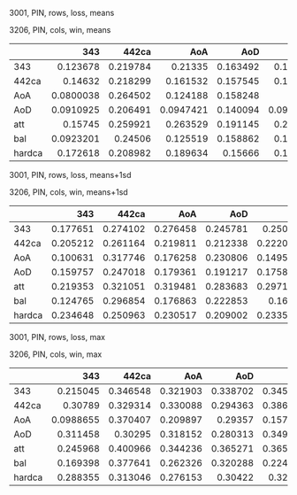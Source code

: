 3001, PIN, rows, loss, means

3206, PIN, cols, win, means

|        |       343 |    442ca |       AoA |      AoD |       att |      bal |   hardca |
|:-------|----------:|---------:|----------:|---------:|----------:|---------:|---------:|
| 343    | 0.123678  | 0.219784 | 0.21335   | 0.163492 | 0.186569  | 0.20623  | 0.150628 |
| 442ca  | 0.14632   | 0.218299 | 0.161532  | 0.157545 | 0.164579  | 0.178949 | 0.188437 |
| AoA    | 0.0800038 | 0.264502 | 0.124188  | 0.158248 | 0.114     | 0.164627 | 0.226836 |
| AoD    | 0.0910925 | 0.206491 | 0.0947421 | 0.140094 | 0.0975342 | 0.135712 | 0.21493  |
| att    | 0.15745   | 0.259921 | 0.263529  | 0.191145 | 0.230811  | 0.249956 | 0.158549 |
| bal    | 0.0923201 | 0.24506  | 0.125519  | 0.158862 | 0.120473  | 0.16338  | 0.227227 |
| hardca | 0.172618  | 0.208982 | 0.189634  | 0.15666  | 0.189521  | 0.189036 | 0.175327 |

3001, PIN, rows, loss, means+1sd

3206, PIN, cols, win, means+1sd

|        |      343 |    442ca |      AoA |      AoD |      att |      bal |   hardca |
|:-------|---------:|---------:|---------:|---------:|---------:|---------:|---------:|
| 343    | 0.177651 | 0.274102 | 0.276458 | 0.245781 | 0.25023  | 0.264524 | 0.157632 |
| 442ca  | 0.205212 | 0.261164 | 0.219811 | 0.212338 | 0.222029 | 0.216858 | 0.212073 |
| AoA    | 0.100631 | 0.317746 | 0.176258 | 0.230806 | 0.149548 | 0.215023 | 0.226836 |
| AoD    | 0.159757 | 0.247018 | 0.179361 | 0.191217 | 0.175866 | 0.196289 | 0.219776 |
| att    | 0.219353 | 0.321051 | 0.319481 | 0.283683 | 0.297164 | 0.306205 | 0.168608 |
| bal    | 0.124765 | 0.296854 | 0.176863 | 0.222853 | 0.1654   | 0.211549 | 0.253444 |
| hardca | 0.234648 | 0.250963 | 0.230517 | 0.209002 | 0.233526 | 0.225051 | 0.198759 |

3001, PIN, rows, loss, max

3206, PIN, cols, win, max

|        |       343 |    442ca |      AoA |      AoD |      att |      bal |   hardca |
|:-------|----------:|---------:|---------:|---------:|---------:|---------:|---------:|
| 343    | 0.215045  | 0.346548 | 0.321903 | 0.338702 | 0.345238 | 0.35984  | 0.161113 |
| 442ca  | 0.30789   | 0.329314 | 0.330088 | 0.294363 | 0.386217 | 0.305015 | 0.236184 |
| AoA    | 0.0988655 | 0.370407 | 0.209897 | 0.29357  | 0.157471 | 0.259805 | 0.226836 |
| AoD    | 0.311458  | 0.30295  | 0.318152 | 0.280313 | 0.349718 | 0.30227  | 0.2232   |
| att    | 0.245968  | 0.400966 | 0.344236 | 0.365271 | 0.365222 | 0.387583 | 0.168608 |
| bal    | 0.169398  | 0.377641 | 0.262326 | 0.320288 | 0.224478 | 0.302642 | 0.280834 |
| hardca | 0.288355  | 0.313046 | 0.276153 | 0.30422  | 0.32646  | 0.281976 | 0.207312 |

